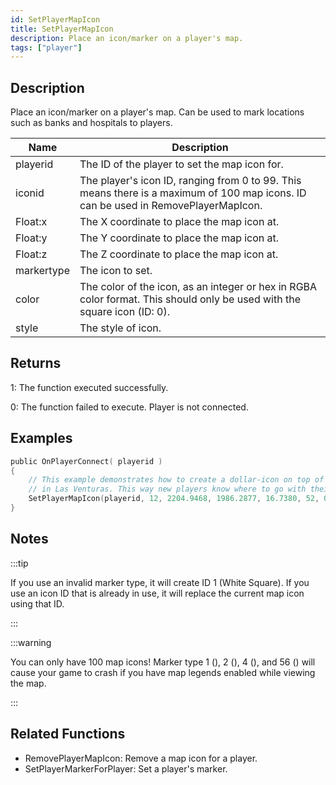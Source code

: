 ```yaml
---
id: SetPlayerMapIcon
title: SetPlayerMapIcon
description: Place an icon/marker on a player's map.
tags: ["player"]
---
```


## Description

Place an icon/marker on a player's map. Can be used to mark locations such as banks and hospitals to players.

| Name       | Description                                                                                                                        |
| ---------- | ---------------------------------------------------------------------------------------------------------------------------------- |
| playerid   | The ID of the player to set the map icon for.                                                                                      |
| iconid     | The player's icon ID, ranging from 0 to 99. This means there is a maximum of 100 map icons. ID can be used in RemovePlayerMapIcon. |
| Float:x    | The X coordinate to place the map icon at.                                                                                         |
| Float:y    | The Y coordinate to place the map icon at.                                                                                         |
| Float:z    | The Z coordinate to place the map icon at.                                                                                         |
| markertype | The icon to set.                                                                                                                   |
| color      | The color of the icon, as an integer or hex in RGBA color format. This should only be used with the square icon (ID: 0).           |
| style      | The style of icon.                                                                                                                 |

## Returns

1: The function executed successfully.

0: The function failed to execute. Player is not connected.

## Examples

```c
public OnPlayerConnect( playerid )
{
    // This example demonstrates how to create a dollar-icon on top of a 24/7 located
    // in Las Venturas. This way new players know where to go with their money!
    SetPlayerMapIcon(playerid, 12, 2204.9468, 1986.2877, 16.7380, 52, 0, MAPICON_LOCAL);
}
```

## Notes

:::tip

If you use an invalid marker type, it will create ID 1 (White Square).
If you use an icon ID that is already in use, it will replace the current map icon using that ID.

:::

:::warning

You can only have 100 map icons!
Marker type 1 (), 2 (), 4 (), and 56 () will cause your game to crash if you have map legends enabled while viewing the map.

:::

## Related Functions

- RemovePlayerMapIcon: Remove a map icon for a player.
- SetPlayerMarkerForPlayer: Set a player's marker.
